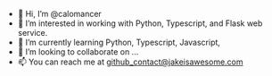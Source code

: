 - 👋 Hi, I’m @calomancer
- 👀 I’m interested in working with Python, Typescript, and Flask web service.
- 🌱 I’m currently learning Python, Typescript, Javascript, 
- 💞️ I’m looking to collaborate on ...
- 📫 You can reach me at github_contact@jakeisawesome.com

<!---
calomancer/calomancer is a ✨ special ✨ repository because its `README.md` (this file) appears on your GitHub profile.
You can click the Preview link to take a look at your changes.
--->

